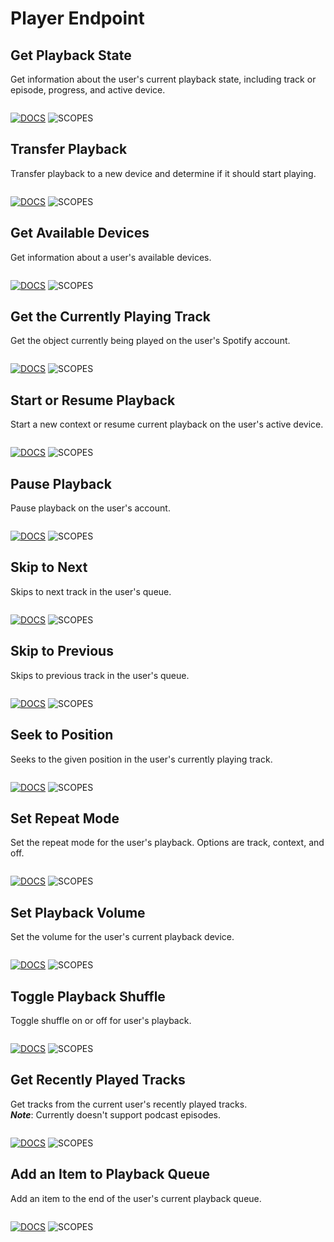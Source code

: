 # Player Endpoint

[docs]: https://img.shields.io/static/v1?logo=spotify&label=&message=Docs&color=gray&style=flat
[scopes]: https://img.shields.io/static/v1?logo=&label=scopes&message=user-modify-playback-state&color=informational&style=flat

## Get Playback State

Get information about the user's current playback state, including track or episode, progress, and active device.

```ts

```

[![DOCS]](https://developer.spotify.com/documentation/web-api/reference/#/operations/get-information-about-the-users-current-playback "Spotify Web API Documentation")
![SCOPES](https://img.shields.io/static/v1?logo=&label=scopes&message=user-read-playback-state&color=informational&style=flat)

## Transfer Playback

Transfer playback to a new device and determine if it should start playing.

```ts

```

[![DOCS]](https://developer.spotify.com/documentation/web-api/reference/#/operations/transfer-a-users-playback "Spotify Web API Documentation")
![SCOPES]

## Get Available Devices

Get information about a user's available devices.

```ts

```

[![DOCS]](https://developer.spotify.com/documentation/web-api/reference/#/operations/get-a-users-available-devices "Spotify Web API Documentation")
![SCOPES](https://img.shields.io/static/v1?logo=&label=scopes&message=user-read-playback-state&color=informational&style=flat)

## Get the Currently Playing Track

Get the object currently being played on the user's Spotify account.

```ts

```

[![DOCS]](https://developer.spotify.com/documentation/web-api/reference/#/operations/get-the-users-currently-playing-track "Spotify Web API Documentation")
![SCOPES](https://img.shields.io/static/v1?logo=&label=scopes&message=user-read-currently-playing&color=informational&style=flat)

## Start or Resume Playback

Start a new context or resume current playback on the user's active device.

```ts

```

[![DOCS]](https://developer.spotify.com/documentation/web-api/reference/#/operations/start-a-users-playback "Spotify Web API Documentation")
![SCOPES]

## Pause Playback

Pause playback on the user's account.

```ts

```

[![DOCS]](https://developer.spotify.com/documentation/web-api/reference/#/operations/pause-a-users-playback "Spotify Web API Documentation")
![SCOPES]

## Skip to Next

Skips to next track in the user's queue.

```ts

```

[![DOCS]](https://developer.spotify.com/documentation/web-api/reference/#/operations/skip-users-playback-to-next-track "Spotify Web API Documentation")
![SCOPES]

## Skip to Previous

Skips to previous track in the user's queue.

```ts

```

[![DOCS]](https://developer.spotify.com/documentation/web-api/reference/#/operations/skip-users-playback-to-previous-track "Spotify Web API Documentation")
![SCOPES]

## Seek to Position

Seeks to the given position in the user's currently playing track.

```ts

```

[![DOCS]](https://developer.spotify.com/documentation/web-api/reference/#/operations/seek-to-position-in-currently-playing-track "Spotify Web API Documentation")
![SCOPES]

## Set Repeat Mode

Set the repeat mode for the user's playback. Options are track, context, and off.

```ts

```

[![DOCS]](https://developer.spotify.com/documentation/web-api/reference/#/operations/set-repeat-mode-on-users-playback "Spotify Web API Documentation")
![SCOPES]

## Set Playback Volume

Set the volume for the user's current playback device.

```ts

```

[![DOCS]](https://developer.spotify.com/documentation/web-api/reference/#/operations/set-volume-for-users-playback "Spotify Web API Documentation")
![SCOPES]

## Toggle Playback Shuffle

Toggle shuffle on or off for user's playback.

```ts

```

[![DOCS]](https://developer.spotify.com/documentation/web-api/reference/#/operations/toggle-shuffle-for-users-playback "Spotify Web API Documentation")
![SCOPES]

## Get Recently Played Tracks

<!-- prettier-ignore -->
Get tracks from the current user's recently played tracks.  
**_Note_**: Currently doesn't support podcast episodes.

```ts

```

[![DOCS]](https://developer.spotify.com/documentation/web-api/reference/#/operations/get-recently-played "Spotify Web API Documentation")
![SCOPES](https://img.shields.io/static/v1?logo=&label=scopes&message=user-read-recently-played&color=informational&style=flat)

## Add an Item to Playback Queue

Add an item to the end of the user's current playback queue.

```ts

```

[![DOCS]](https://developer.spotify.com/documentation/web-api/reference/#/operations/add-to-queue "Spotify Web API Documentation")
![SCOPES]
